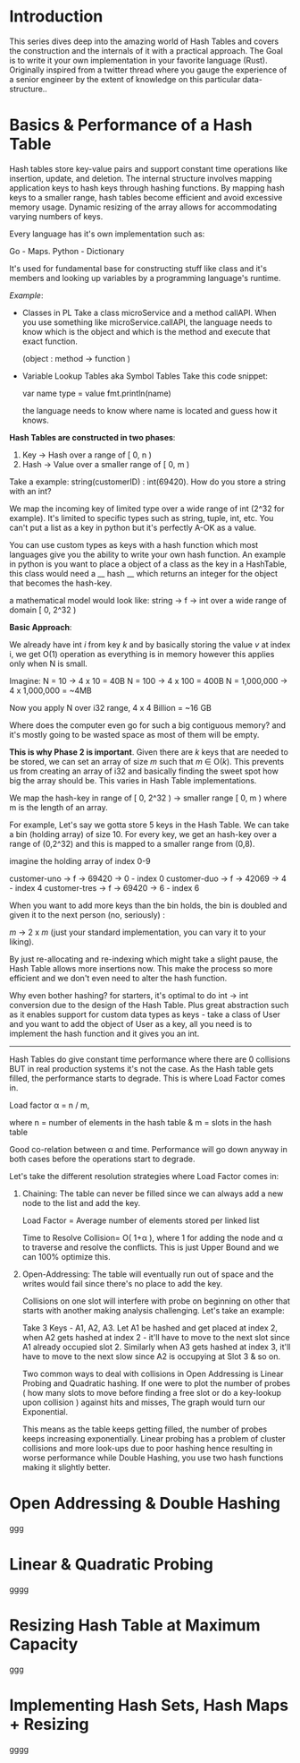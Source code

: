 # Introduction
This series dives deep into the amazing world of Hash Tables and covers the construction and the internals of it with a practical approach. The Goal is to write it your own implementation in your favorite language (Rust). Originally inspired from a twitter thread where you gauge the experience of a senior engineer by the extent of knowledge on this particular data-structure.. 

# Basics & Performance of a Hash Table 

Hash tables store key-value pairs and support constant time operations like insertion, update, and deletion.  The internal structure involves mapping application keys to hash keys through hashing functions. By mapping hash keys to a smaller range, hash tables become efficient and avoid excessive memory usage. Dynamic resizing of the array allows for accommodating varying numbers of keys. 

Every language has it's own implementation such as:

Go - Maps.  Python - Dictionary 

It's used for fundamental base for constructing stuff like class and it's members and looking up variables by a programming language's runtime.

*Example*: 

- Classes in PL
	Take a class microService and a method callAPI. When you use something like microService.callAPI, the language needs to know which is the object and which is the method and execute that exact function.
	
	(object : method -> function )

-  Variable Lookup Tables aka Symbol Tables
	 Take this code snippet:
	 
	 var name type =  value
	 fmt.println(name)
	 
	 the language needs to know where name is located and guess how it knows.


**Hash Tables are constructed in two phases**:
1. Key -> Hash over a range of [ 0, n )
2. Hash -> Value over a smaller range of [ 0, m )

Take a example:  string(customerID) : int(69420). How do you store a string with an int? 

We map the incoming key of limited type over a wide range of int (2^32 for example). It's limited to specific types such as string, tuple, int, etc.  You can't put a list as a key in python but it's perfectly A-OK as a value. 

You can use custom types as keys with a hash function which most languages give you the ability to write your own hash function. An example in python is you want to place a object of a class as the key in a HashTable, this class would need a __ hash __  which returns an integer for the object that becomes the hash-key.

a mathematical model would look like:  string -> f -> int over a wide range of domain [ 0, 2^32 )

**Basic Approach**:

We already have int *i* from key *k* and by basically storing the value *v* at index i, we get O(1) operation as everything is in memory however this applies only when N is small. 

Imagine:
N = 10   ->   4 x 10 = 40B
N  = 100 ->  4  x 100 = 400B
N = 1,000,000 -> 4 x 1,000,000 = ~4MB

Now you apply N over i32 range, 4 x 4 Billion = ~16 GB

Where does the computer even go for such a big contiguous memory? and it's mostly going to be wasted space as most of them will be empty.

**This is why Phase 2 is important**. Given there are *k* keys that are needed to be stored, we can set an array of size *m* such that *m* ∈ O(*k*). This prevents us from creating an array of i32 and basically finding the sweet spot how big the array should be. This varies in Hash Table implementations.

We map the hash-key in range of [ 0, 2^32 ) -> smaller range [ 0, m ) where m is the length of an array. 

For example, Let's say we gotta store 5 keys in the Hash Table. We can take a bin (holding array) of size 10. For every key, we get an hash-key over a range of (0,2^32) and this is mapped to a smaller range from (0,8).

imagine the holding array of index 0-9

customer-uno -> f -> 69420 -> 0 - index 0
customer-duo -> f -> 42069 -> 4 - index 4
customer-tres -> f -> 69420 -> 6 - index 6

When you want to add more keys than the bin holds, the bin is doubled and given it to the next person (no, seriously) : 

*m* -> 2 x *m* (just your standard implementation, you can vary it to your liking).

By just re-allocating and re-indexing which might take a slight pause, the Hash Table allows more insertions now. This make the process so more efficient and we don't even need to alter the hash function.

Why even bother hashing?  for starters, it's optimal to do int -> int conversion due to the design of the Hash Table. Plus great abstraction such as it enables support for custom data types as keys - take a class of User and you want to add the object of User as a key, all you need is to implement the hash function and it gives you an int. 

------------------------------------------------------------------------

Hash Tables do give constant time performance where there are 0 collisions BUT in real production systems it's not the case. As the Hash table gets filled, the performance starts to degrade. This is where Load Factor comes in.

Load factor α = n / m,

where n = number of elements in the hash table & m = slots in the hash table

Good co-relation between α and time. Performance will go down anyway in both cases before the operations start to degrade.

Let's take the different resolution strategies where Load Factor comes  in: 

1. Chaining: The table can never be filled since we can always add a new node to the list and add the key. 
   
   Load Factor = Average number of elements stored per linked list
   
   Time to Resolve Collision= O( 1+α ), where 1 for adding the node and α to traverse and resolve the conflicts. This is just Upper Bound and we can 100% optimize this.


2. Open-Addressing: The table will eventually run out of space and the writes would fail since there's no place to add the key.
   
   Collisions on one slot will interfere with probe on beginning on other that starts with another making analysis challenging. Let's take an example:
   
   Take 3 Keys - A1, A2, A3. Let A1 be hashed and get placed at index 2,  when A2 gets hashed at index 2 - it'll have to move to the next slot since A1 already occupied slot 2. Similarly when A3 gets hashed at index 3, it'll have to move to the next slow since A2 is occupying at Slot 3 & so on.
   
   Two common ways to deal with collisions in Open Addressing is Linear Probing and Quadratic hashing. If one were to plot the number of probes ( how many slots to move before finding a free slot or do a key-lookup upon collision ) against hits and misses, The graph would turn our Exponential. 
   
   This means as the table keeps getting filled, the number of probes keeps increasing exponentially. Linear probing has a problem of cluster collisions and more look-ups due to poor hashing hence resulting in worse performance while Double Hashing, you use two hash functions making it slightly better. 



# Open Addressing & Double Hashing
ggg

# Linear & Quadratic Probing
gggg


# Resizing Hash Table at Maximum Capacity
ggg

# Implementing Hash Sets, Hash Maps + Resizing
gggg